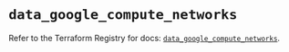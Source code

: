 # `data_google_compute_networks`

Refer to the Terraform Registry for docs: [`data_google_compute_networks`](https://registry.terraform.io/providers/hashicorp/google/5.45.2/docs/data-sources/compute_networks).
